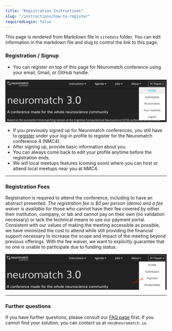 ```yaml
---
title: "Registration Instructions"
slug: "/instructions/how-to-register"
requiredLogin: false
---
```


This page is rendered from Markdown file in `sitedata` folder. You can edit information in the markdown file
and slug to control the link to this page.

### Registration / Signup

- You can register on top of this page for Neuromatch conference using your email, Gmail, or GitHub handle.

![Profile](../../frontend/static/markdown-images/instructions/profile.png)

- If you previously signed up for Neuromatch conferences, you still have to [register](/edit-profile) under your log-in profile to register for the Neuromatch conference 4 (NMC4).
- After signing up, provide basic information about you.
- You can always come back to edit your profile anytime before the registration ends.
- We will local meetups features (coming soon) where you can host or attend local meetups near you at NMC4.

---

### Registration Fees

Registration is required to attend the conference, including to have an abstract presented. _The registration fee is $0 per person (demo) and a fee waiver is available_ for those who cannot have their fee covered by either their institution, company, or lab and cannot pay on their own (no validation necessary) or lack the technical means to use our payment portal. Consistent with our values of making the meeting accessible as possible, we have minimized the cost to attend while still providing the financial support necessary to increase the scope and impact of the meeting beyond previous offerings. With the fee waiver, we want to explicitly guarantee that no one is unable to participate due to funding status.

![Payment](../../frontend/static/markdown-images/instructions/payment.png)

---

### Further questions

If you have further questions, please consult our [FAQ page](/faq) first. If you cannot find your solution, you can contact us at `nmc@neuromatch.io`.

